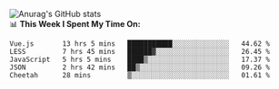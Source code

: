 
![Anurag's GitHub stats](https://github-readme-stats.vercel.app/api?username=supergczh&show_icons=true&theme=radical)
<br />
📊 **This Week I Spent My Time On:**

<!--START_SECTION:waka-->
```text
Vue.js       13 hrs 5 mins   ███████████░░░░░░░░░░░░░░   44.62 % 
LESS         7 hrs 45 mins   ██████▓░░░░░░░░░░░░░░░░░░   26.45 % 
JavaScript   5 hrs 5 mins    ████▒░░░░░░░░░░░░░░░░░░░░   17.37 % 
JSON         2 hrs 42 mins   ██▒░░░░░░░░░░░░░░░░░░░░░░   09.26 % 
Cheetah      28 mins         ▒░░░░░░░░░░░░░░░░░░░░░░░░   01.61 % 
```
<!--END_SECTION:waka-->
